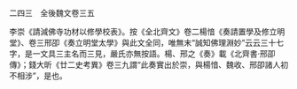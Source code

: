 二四三　全後魏文卷三五

李崇《請減佛寺功材以修學校表》。按《全北齊文》卷二楊愔《奏請置學及修立明堂》、卷三邢卲《奏立明堂太學》與此文全同，唯無末“誠知佛理淵妙”云云三十七字，是一文具三主名而三見，嚴氏亦無按語。楊、邢之《奏》載《北齊書·邢卲傳》；錢大昕《廿二史考異》卷三九謂“此奏實出於崇，與楊愔、魏收、邢卲諸人初不相涉”，是也。